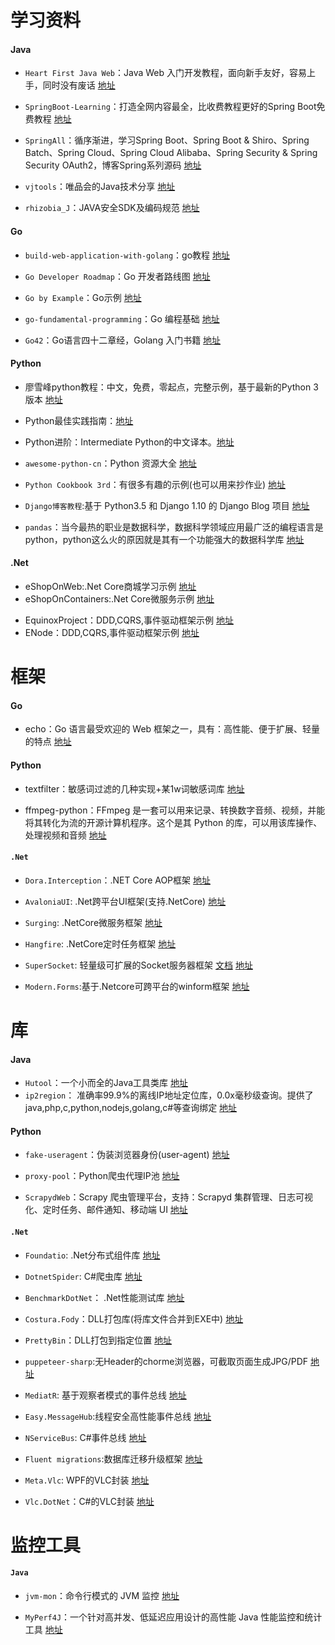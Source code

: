 # 学习资料

#### Java

- `Heart First Java Web`：Java Web 入门开发教程，面向新手友好，容易上手，同时没有废话 [地址](https://github.com/skyline75489/Heart-First-JavaWeb)
- `SpringBoot-Learning`：打造全网内容最全，比收费教程更好的Spring Boot免费教程 [地址](https://github.com/dyc87112/SpringBoot-Learning)

- `SpringAll`：循序渐进，学习Spring Boot、Spring Boot & Shiro、Spring Batch、Spring Cloud、Spring Cloud Alibaba、Spring Security & Spring Security OAuth2，博客Spring系列源码  [地址](https://github.com/wuyouzhuguli/SpringAll)
- `vjtools`：唯品会的Java技术分享 [地址](https://github.com/vipshop/vjtools)

- `rhizobia_J`：JAVA安全SDK及编码规范 [地址](https://github.com/momosecurity/rhizobia_J)



#### Go

- `build-web-application-with-golang`：go教程 [地址](https://github.com/astaxie/build-web-application-with-golang/blob/master/zh/preface.md)
- `Go Developer Roadmap`：Go 开发者路线图 [地址](https://github.com/Alikhll/golang-developer-roadmap/blob/master/i18n/zh-CN/ReadMe-zh-CN.md)
- `Go by Example`：Go示例 [地址](https://github.com/mmcgrana/gobyexample)

- `go-fundamental-programming`：Go 编程基础 [地址](https://github.com/unknwon/go-fundamental-programming)

- `Go42`：Go语言四十二章经，Golang 入门书籍 [地址](https://github.com/ffhelicopter/Go42/blob/master/SUMMARY.md)



#### Python

- 廖雪峰python教程：中文，免费，零起点，完整示例，基于最新的Python 3版本 [地址](https://www.liaoxuefeng.com/wiki/1016959663602400)

- Python最佳实践指南：[地址](https://pythonguidecn.readthedocs.io/zh/latest/)

- Python进阶：Intermediate Python的中文译本。[地址](https://eastlakeside.gitbook.io/interpy-zh/)

- `awesome-python-cn`：Python 资源大全 [地址](https://github.com/jobbole/awesome-python-cn)

- `Python Cookbook 3rd`：有很多有趣的示例(也可以用来抄作业)  [地址](https://python3-cookbook.readthedocs.io/zh_CN/latest/) 

- `Django博客教程`:基于 Python3.5 和 Django 1.10 的 Django Blog 项目  [地址](https://github.com/jukanntenn/django-blog-tutorial)
- `pandas`：当今最热的职业是数据科学，数据科学领域应用最广泛的编程语言是python，python这么火的原因就是其有一个功能强大的数据科学库 [地址](https://github.com/hangsz/pandas-tutorial)



#### .Net

- eShopOnWeb:.Net Core商城学习示例 [地址](https://github.com/dotnet-architecture/eShopOnWeb)
- eShopOnContainers:.Net Core微服务示例  [地址](https://github.com/dotnet-architecture/eShopOnContainers)

*  EquinoxProject：DDD,CQRS,事件驱动框架示例   [地址](https://github.com/EduardoPires/EquinoxProject)
*  ENode：DDD,CQRS,事件驱动框架示例   [地址](https://github.com/tangxuehua/enode)



# 框架

#### Go

- echo：Go 语言最受欢迎的 Web 框架之一，具有：高性能、便于扩展、轻量的特点  [地址](https://github.com/labstack/echo)

#### Python

- textfilter：敏感词过滤的几种实现+某1w词敏感词库  [地址](https://github.com/observerss/textfilter)

- ffmpeg-python：FFmpeg 是一套可以用来记录、转换数字音频、视频，并能将其转化为流的开源计算机程序。这个是其 Python 的库，可以用该库操作、处理视频和音频  [地址](https://github.com/kkroening/ffmpeg-python)

#### `.Net`

- `Dora.Interception`：.NET Core AOP框架 [地址](https://github.com/jiangjinnan/Dora)
- `AvaloniaUI`: .Net跨平台UI框架(支持.NetCore) [地址](https://github.com/AvaloniaUI/Avalonia)
- `Surging`: .NetCore微服务框架 [地址](https://github.com/dotnetcore/surging)
- `Hangfire`: .NetCore定时任务框架 [地址](https://github.com/HangfireIO/Hangfire)
- `SuperSocket`: 轻量级可扩展的Socket服务器框架 [文档](http://docs.supersocket.net/) [地址](https://github.com/kerryjiang/SuperSocket)

- `Modern.Forms`:基于.Netcore可跨平台的winform框架  [地址](https://github.com/modern-forms/Modern.Forms)  



# 库

#### Java

- `Hutool`：一个小而全的Java工具类库 [地址](https://github.com/dromara/hutool)
- `ip2region`： 准确率99.9%的离线IP地址定位库，0.0x毫秒级查询。提供了java,php,c,python,nodejs,golang,c#等查询绑定 [地址](https://github.com/lionsoul2014/ip2region)

#### Python

- `fake-useragent`：伪装浏览器身份(user-agent)  [地址](https://github.com/hellysmile/fake-useragent)

- `proxy-pool`：Python爬虫代理IP池  [地址](https://github.com/jhao104/proxy_pool)

- `ScrapydWeb`：Scrapy 爬虫管理平台，支持：Scrapyd 集群管理、日志可视化、定时任务、邮件通知、移动端 UI  [地址](https://github.com/my8100/scrapydweb)

#### `.Net`

- `Foundatio`: .Net分布式组件库  [地址](https://github.com/FoundatioFx/Foundatio)
- `DotnetSpider`: C#爬虫库 [地址](https://github.com/dotnetcore/DotnetSpider)

- `BenchmarkDotNet`： .Net性能测试库 [地址](https://github.com/dotnet/BenchmarkDotNet)

*  `Costura.Fody`：DLL打包库(将库文件合并到EXE中) [地址](https://github.com/Fody/Costura/)
*  `PrettyBin`：DLL打包到指定位置 [地址](https://github.com/slmjy/PrettyBin)

*  `puppeteer-sharp`:无Header的chorme浏览器，可截取页面生成JPG/PDF  [地址](https://github.com/kblok/puppeteer-sharp)
*  `MediatR`: 基于观察者模式的事件总线 [地址](https://github.com/jbogard/MediatR)
*  `Easy.MessageHub`:线程安全高性能事件总线 [地址](https://github.com/NimaAra/Easy.MessageHub)
*  `NServiceBus`: C#事件总线  [地址](https://github.com/Particular/NServiceBus)
*  `Fluent migrations`:数据库迁移升级框架 [地址](https://github.com/fluentmigrator/fluentmigrator)

*  `Meta.Vlc`: WPF的VLC封装 [地址](https://github.com/devkanro/Meta.Vlc)
*  `Vlc.DotNet`：C#的VLC封装  [地址](https://github.com/ZeBobo5/Vlc.DotNet)



# 监控工具

#### `Java`

- `jvm-mon`：命令行模式的 JVM 监控  [地址](https://github.com/ajermakovics/jvm-mon)

- `MyPerf4J`：一个针对高并发、低延迟应用设计的高性能 Java 性能监控和统计工具 [地址](https://github.com/LinShunKang/MyPerf4J)

